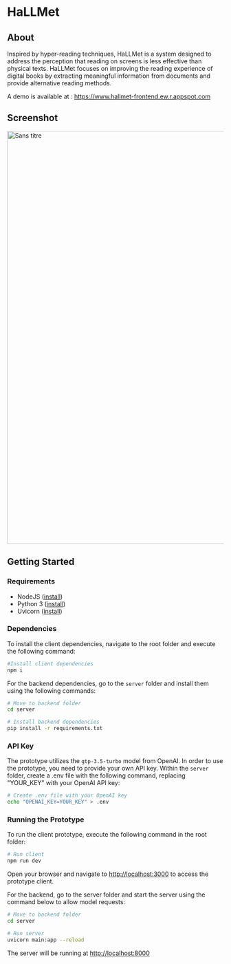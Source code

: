 # HaLLMet

## About
Inspired by hyper-reading techniques, HaLLMet is a system designed to address the perception that reading on screens is less effective than physical texts. HaLLMet focuses on improving the reading experience of digital books by extracting meaningful information from documents and provide alternative reading methods.

A demo is available at : https://www.hallmet-frontend.ew.r.appspot.com

## Screenshot
<img width="960" alt="Sans titre" src="https://github.com/jjbes/HaLLMet/assets/18220944/b9c5a283-9eae-431a-a704-837906e55b8c">

## Getting Started
### Requirements
* NodeJS ([install](https://docs.npmjs.com/downloading-and-installing-node-js-and-npm))
* Python 3 ([install](https://www.python.org/downloads/))
* Uvicorn ([install](https://www.uvicorn.org/))

### Dependencies
To install the client dependencies, navigate to the root folder and execute the following command:
```bash
#Install client dependencies
npm i
```

For the backend dependencies, go to the `server` folder and install them using the following commands:
```bash
# Move to backend folder
cd server

# Install backend dependencies
pip install -r requirements.txt
```

### API Key
The prototype utilizes the `gtp-3.5-turbo` model from OpenAI. In order to use the prototype, you need to provide your own API key. Within the `server` folder, create a .env file with the following command, replacing "YOUR_KEY" with your OpenAI API key:
```bash
# Create .env file with your OpenAI key
echo "OPENAI_KEY=YOUR_KEY" > .env
```


### Running the Prototype
To run the client prototype, execute the following command in the root folder:
```bash
# Run client
npm run dev
```
Open your browser and navigate to [http://localhost:3000](http://localhost:3000) to access the prototype client.

For the backend, go to the server folder and start the server using the command below to allow model requests:
```bash
# Move to backend folder
cd server

# Run server
uvicorn main:app --reload
```
The server will be running at [http://localhost:8000](http://localhost:8000)
